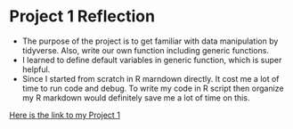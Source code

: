 # Project 1 Reflection

+ The purpose of the project is to get familiar with data manipulation by tidyverse. Also, write our own function including generic functions.
+ I learned to define default variables in generic function, which is super helpful.
+ Since I started from scratch in R marndown directly. It cost me a lot of time to run code and debug. To write my code in R script then organize my R markdown would definitely save me a lot of time on this.

[Here is the link to my Project 1]()
